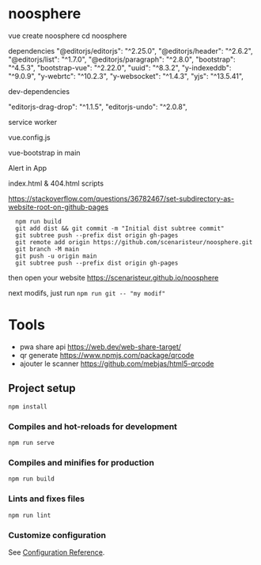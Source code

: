 # noosphere

vue create noosphere
cd noosphere


dependencies
"@editorjs/editorjs": "^2.25.0",
  "@editorjs/header": "^2.6.2",
  "@editorjs/list": "^1.7.0",
  "@editorjs/paragraph": "^2.8.0",
  "bootstrap": "^4.5.3",
  "bootstrap-vue": "^2.22.0",
  "uuid": "^8.3.2",
  "y-indexeddb": "^9.0.9",
  "y-webrtc": "^10.2.3",
  "y-websocket": "^1.4.3",
  "yjs": "^13.5.41",


  dev-dependencies

  "editorjs-drag-drop": "^1.1.5",
  "editorjs-undo": "^2.0.8",


  service worker

  vue.config.js

  vue-bootstrap in main

Alert in App

index.html & 404.html scripts



https://stackoverflow.com/questions/36782467/set-subdirectory-as-website-root-on-github-pages

```
  npm run build
  git add dist && git commit -m "Initial dist subtree commit"
  git subtree push --prefix dist origin gh-pages
  git remote add origin https://github.com/scenaristeur/noosphere.git
  git branch -M main
  git push -u origin main
  git subtree push --prefix dist origin gh-pages
```
then open your website  https://scenaristeur.github.io/noosphere

next modifs, just run ```npm run git -- "my modif"```


# Tools
- pwa share api https://web.dev/web-share-target/
- qr generate https://www.npmjs.com/package/qrcode
- ajouter le scanner https://github.com/mebjas/html5-qrcode


## Project setup
```
npm install
```

### Compiles and hot-reloads for development
```
npm run serve
```

### Compiles and minifies for production
```
npm run build
```

### Lints and fixes files
```
npm run lint
```

### Customize configuration
See [Configuration Reference](https://cli.vuejs.org/config/).
